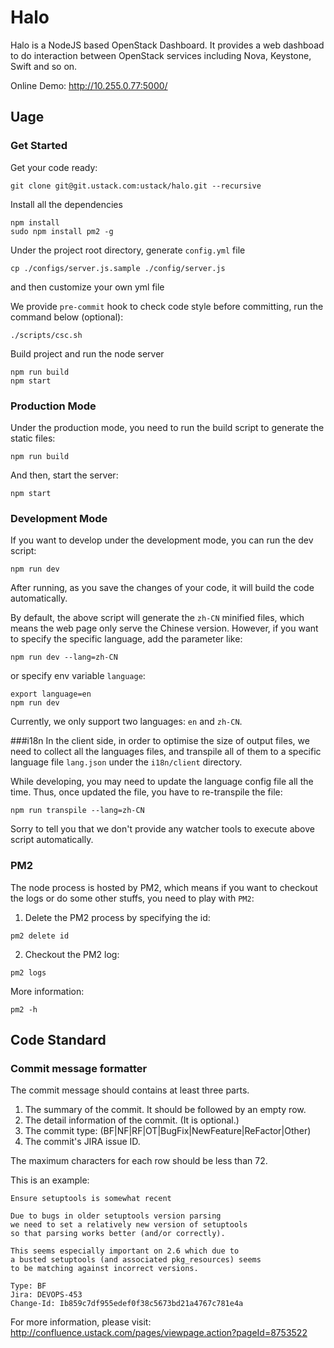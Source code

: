 # Halo
Halo is a NodeJS based OpenStack Dashboard. It provides a web dashboad to do interaction between OpenStack services including Nova, Keystone, Swift and so on.

Online Demo: http://10.255.0.77:5000/


## Uage

### Get Started

Get your code ready:
```
git clone git@git.ustack.com:ustack/halo.git --recursive
```

Install all the dependencies
```
npm install
sudo npm install pm2 -g
```

Under the project root directory, generate `config.yml` file
```
cp ./configs/server.js.sample ./config/server.js
```
and then customize your own yml file

We provide `pre-commit` hook to check code style before committing, run the command below (optional):
```
./scripts/csc.sh
```

Build project and run the node server
```
npm run build
npm start
```


### Production Mode
Under the production mode, you need to run the build script to generate the static files:
```
npm run build
```
And then, start the server:
```
npm start
```

### Development Mode
If you want to develop under the development mode, you can run the dev script:
```
npm run dev
```
After running, as you save the changes of your code, it will build the code automatically.

By default, the above script will generate the `zh-CN` minified files, which means the web page only serve the Chinese version. However, if you want to specify the specific language, add the parameter like:
```
npm run dev --lang=zh-CN
```
or specify env variable `language`:
```
export language=en
npm run dev
```
Currently, we only support two languages: `en` and `zh-CN`.

###i18n
In the client side, in order to optimise the size of output files, we need to collect all the languages files, and transpile all of them to a specific language file `lang.json` under the `i18n/client` directory.

While developing, you may need to update the language config file all the time.
Thus, once updated the file, you have to re-transpile the file:
```
npm run transpile --lang=zh-CN
```
Sorry to tell you that we don't provide any watcher tools to execute above script automatically.

### PM2
The node process is hosted by PM2, which means if you want to checkout the logs or do some other stuffs, you need to play with `PM2`:

1. Delete the PM2 process by specifying the id:
```
pm2 delete id
```

2. Checkout the PM2 log:
```
pm2 logs
```

More information:
```
pm2 -h
```


## Code Standard

### Commit message formatter

The commit message should contains at least three parts.

1. The summary of the commit. It should be followed by an empty row.
2. The detail information of the commit. (It is optional.)
3. The commit type: (BF|NF|RF|OT|BugFix|NewFeature|ReFactor|Other)
4. The commit's JIRA issue ID.

The maximum characters for each row should be less than 72.

This is an example:
```
Ensure setuptools is somewhat recent
 
Due to bugs in older setuptools version parsing
we need to set a relatively new version of setuptools
so that parsing works better (and/or correctly).

This seems especially important on 2.6 which due to
a busted setuptools (and associated pkg_resources) seems
to be matching against incorrect versions.

Type: BF
Jira: DEVOPS-453
Change-Id: Ib859c7df955edef0f38c5673bd21a4767c781e4a
```

For more information, please visit: http://confluence.ustack.com/pages/viewpage.action?pageId=8753522
